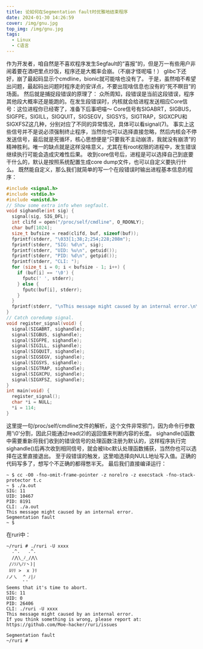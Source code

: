 ```yaml
---
title: 论如何在Segmentation fault时优雅地结束程序
date: 2024-01-30 14:26:59
cover: /img/gnu.jpg
top_img: /img/gnu.jpg
tags:
  - Linux
  - C语言
---
```

作为开发者，咱自然是不喜欢程序发生Segfault的“喜报”的，但是万一有些用户非闹着要在酒吧里点炒饭，程序还是大概率会崩。（不崩才怪呢喵！）
glibc下还好，崩了最起码显示个cmdline，bionic就可能啥也没有了。
于是，虽然咱不希望出问题，最起码出问题时程序走的安详点，不要出现啥信息也没有的“死不瞑目”的场面。
然后就是捕捉段错误的原理了：
众所周知，段错误是当前这段错误，程序其他段大概率还是能跑的。在发生段错误时，内核就会给进程发送相应Core信号：这位进程你已经寄了，准备下后事吧喵～
Core信号有SIGABRT，SIGBUS，SIGFPE，SIGILL，SIGQUIT，SIGSEGV，SIGSYS，SIGTRAP，SIGXCPU和SIGXFSZ这几种，分别对应了不同的异常情况，具体可以看signal(7)。
事实上这些信号并不是说必须强制终止程序，当然你也可以选择直接忽略，然后内核会不停发送信号，最后就是死循环，核心思想便是“只要我不主动崩溃，我就没有崩溃”的精神胜利。唯一的缺点就是这样没啥意义，尤其在有root权限的进程中，发生错误继续执行可能会造成灾难性后果。
收到core信号后，进程是可以选择自己到底要干什么的，默认是按照系统配置生成core dump文件，也可以自定义要执行什么。
既然能自定义，那么我们就简单的写一个在段错误时输出进程基本信息的程序：
```C
#include <signal.h>
#include <stdio.h>
#include <unistd.h>
// Show some extra info when segfault.
void sighandle(int sig) {
  signal(sig, SIG_DFL);
  int clifd = open("/proc/self/cmdline", O_RDONLY);
  char buf[1024];
  size_t bufsize = read(clifd, buf, sizeof(buf));
  fprintf(stderr, "\033[1;38;2;254;228;208m");
  fprintf(stderr, "SIG: %d\n", sig);
  fprintf(stderr, "UID: %u\n", getuid());
  fprintf(stderr, "PID: %d\n", getpid());
  fprintf(stderr, "CLI: ");
  for (size_t i = 0; i < bufsize - 1; i++) {
    if (buf[i] == '\0') {
      fputc(' ', stderr);
    } else {
      fputc(buf[i], stderr);
    }
  }
  fprintf(stderr, "\nThis message might caused by an internal error.\n\033[0m");
}
// Catch coredump signal.
void register_signal(void) {
  signal(SIGABRT, sighandle);
  signal(SIGBUS, sighandle);
  signal(SIGFPE, sighandle);
  signal(SIGILL, sighandle);
  signal(SIGQUIT, sighandle);
  signal(SIGSEGV, sighandle);
  signal(SIGSYS, sighandle);
  signal(SIGTRAP, sighandle);
  signal(SIGXCPU, sighandle);
  signal(SIGXFSZ, sighandle);
}
int main(void) {
  register_signal();
  char *i = NULL;
  *i = 114;
}
```
这里提一句/proc/self/cmdline文件的解析，这个文件非常邪门，因为命令行参数用'\0'分割，因此只能通过read(2)的返回值来判断内容的长度。
sighandle()函数中需要重新将我们收到的错误信号的处理函数注册为默认的，这样程序执行完sighandle()后再次收到相同信号，就会被libc默认处理函数捕获，当然你也可以选择在这里直接退出。
至于段错误的触发，这里咱选择向NULL地址写入值。正确的代码写多了，想写个不正确的都得憋半天。
最后我们直接编译运行：
```
~ $ cc -O0 -fno-omit-frame-pointer -z norelro -z execstack -fno-stack-protector t.c
~ $ ./a.out
SIG: 11
UID: 10467
PID: 8191
CLI: ./a.out
This message might caused by an internal error.
Segmentation fault
~ $
```
在ruri中：
```
~/ruri # ./ruri -U xxxx
  .^.   .^.
  /⋀\_ﾉ_/⋀\
 /ﾉｿﾉ\ﾉｿ丶)|
 ﾙﾘﾘ >  x )ﾘ
ﾉノ㇏  ^ ﾉ|ﾉ
      ⠁⠁
Seems that it's time to abort.
SIG: 11
UID: 0
PID: 26406
CLI: ./ruri -U xxxx
This message might caused by an internal error.
If you think something is wrong, please report at:
https://github.com/Moe-hacker/ruri/issues

Segmentation fault
~/ruri #
```
